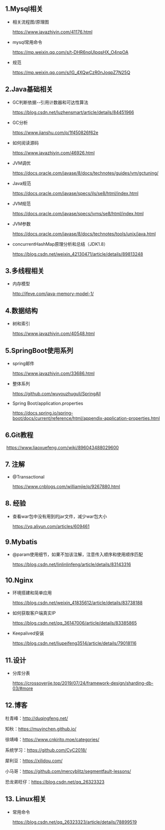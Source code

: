 ## 1.Mysql相关

* 相关流程图/原理图

  https://www.javazhiyin.com/41176.html

* mysql常用命令

  https://mp.weixin.qq.com/s/t-DHR6nqUIpqsHX_O4npOA

* 规范

  https://mp.weixin.qq.com/s/IG_4XQwCzR0nJoqpZ7N25Q

## 2.Java基础相关

* GC判断依据--引用计数器和可达性算法

  https://blog.csdn.net/luzhensmart/article/details/84451966

* GC分析

  https://www.jianshu.com/p/1f450826f62e

* 如何阅读源码

  https://www.javazhiyin.com/46926.html

* JVM调优

  https://docs.oracle.com/javase/8/docs/technotes/guides/vm/gctuning/

* Java规范

  https://docs.oracle.com/javase/specs/jls/se8/html/index.html

* JVM规范

  https://docs.oracle.com/javase/specs/jvms/se8/html/index.html

* JVM参数

  https://docs.oracle.com/javase/8/docs/technotes/tools/unix/java.html

* concurrentHashMap原理分析和总结（JDK1.8）

  https://blog.csdn.net/weixin_42130471/article/details/89813248

## 3.多线程相关

* 内存模型

  http://ifeve.com/java-memory-model-1/

## 4.数据结构

* 树和索引

  https://www.javazhiyin.com/40548.html

## 5.SpringBoot使用系列

* spring邮件

  https://www.javazhiyin.com/33686.html

* 整体系列

  https://github.com/wuyouzhuguli/SpringAll

* Spring Boot/application.properties

  https://docs.spring.io/spring-boot/docs/current/reference/html/appendix-application-properties.html

## 6.Git教程

​	https://www.liaoxuefeng.com/wiki/896043488029600

## 7. 注解

* @Transactional

  https://www.cnblogs.com/williamjie/p/9267880.html

## 8. 经验

* 查看war包中没有用到的jar文件，减少war包大小

  https://yq.aliyun.com/articles/609461

## 9.Mybatis

* @param使用细节，如果不加该注解，注意传入顺序和使用顺序匹配

  https://blog.csdn.net/linlinlinfeng/article/details/83143316

## 10.Nginx

* 环境搭建和简单应用

  https://blog.csdn.net/weixin_41835612/article/details/83738188

* 如何获取客户端真实IP 

  https://blog.csdn.net/qq_36147006/article/details/83385865

* Keepalived安装

  https://blog.csdn.net/liupeifeng3514/article/details/79018116

## 11.设计

* 分库分表

  https://crossoverjie.top/2019/07/24/framework-design/sharding-db-03/#more

## 12.博客

杜青峰：<http://duqingfeng.net/>

知秋：<https://muyinchen.github.io/>

徐靖峰：<https://www.cnkirito.moe/categories/>

系统学习：<https://github.com/CyC2018/>

犀利豆：https://xilidou.com/

小马哥：https://github.com/mercyblitz/segmentfault-lessons/

恐龙弟旺仔：https://blog.csdn.net/qq_26323323

## 13. Linux相关

* 常用命令

  https://blog.csdn.net/qq_26323323/article/details/78899519